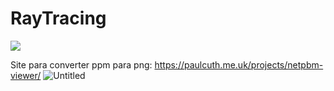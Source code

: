 # RayTracing
<img src="https://user-images.githubusercontent.com/93406483/228660372-11da14e8-75be-4a74-b807-f3b17204c4ef.png">

Site para converter ppm para png:
https://paulcuth.me.uk/projects/netpbm-viewer/
![Untitled](https://user-images.githubusercontent.com/93406483/230799515-4f6f75a9-b1eb-48e0-9a77-b3b3fb887b30.png)
